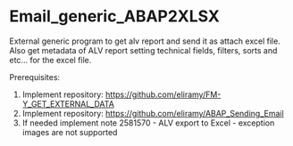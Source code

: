 # Email_generic_ABAP2XLSX
External generic program to get alv report and send it as attach excel file.
Also get metadata of ALV report setting technical fields, filters, sorts and etc...
for the excel file. 

Prerequisites:

1) Implement repository: https://github.com/eliramy/FM-Y_GET_EXTERNAL_DATA
2) Implement repository: https://github.com/eliramy/ABAP_Sending_Email
3) If needed implement note 2581570 - ALV export to Excel - exception images are not supported

